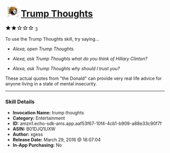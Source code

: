 # &nbsp;<img src="skill_icon" alt="Trump Thoughts icon" width="36"> [Trump Thoughts](http://alexa.amazon.com/#skills/amzn1.echo-sdk-ams.app.aaf53f67-10f4-4cb1-b909-a88e33c90f7f)
![2 stars](../../images/ic_star_black_18dp_1x.png)![2 stars](../../images/ic_star_black_18dp_1x.png)![2 stars](../../images/ic_star_border_black_18dp_1x.png)![2 stars](../../images/ic_star_border_black_18dp_1x.png)![2 stars](../../images/ic_star_border_black_18dp_1x.png) 3

To use the Trump Thoughts skill, try saying...

* *Alexa, open Trump Thoughts.*

* *Alexa, ask Trump Thoughts what do you think of Hillary Clinton?*

* *Alexa, ask Trump Thoughts why should I trust you?*

These actual quotes from "the Donald" can provide very real life advice for anyone living in a state of mental insecurity.

***

### Skill Details

* **Invocation Name:** trump thoughts
* **Category:** Entertainment
* **ID:** amzn1.echo-sdk-ams.app.aaf53f67-10f4-4cb1-b909-a88e33c90f7f
* **ASIN:** B01DJQ1UXW
* **Author:** xgess
* **Release Date:** March 29, 2016 @ 18:07:04
* **In-App Purchasing:** No
